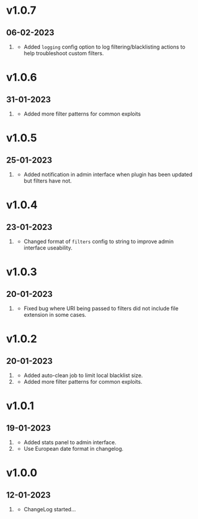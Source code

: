 # v1.0.7
## 06-02-2023

1. [](#new)
    * Added `logging` config option to log filtering/blacklisting actions to help troubleshoot custom filters.

# v1.0.6
## 31-01-2023

1. [](#improved)
	* Added more filter patterns for common exploits

# v1.0.5
## 25-01-2023

1. [](#new)
    * Added notification in admin interface when plugin has been updated but filters have not.

# v1.0.4
## 23-01-2023

1. [](#improved)
    * Changed format of `filters` config to string to improve admin interface useability.

# v1.0.3
##  20-01-2023

1. [](#bugfix)
    * Fixed bug where URI being passed to filters did not include file extension in some cases.

# v1.0.2
##  20-01-2023

1. [](#new)
    * Added auto-clean job to limit local blacklist size.
2. [](#improved)
    * Added more filter patterns for common exploits.

# v1.0.1
##  19-01-2023

1. [](#new)
    * Added stats panel to admin interface.
2. [](#improved)
    * Use European date format in changelog.

# v1.0.0
##  12-01-2023

1. [](#new)
    * ChangeLog started...
